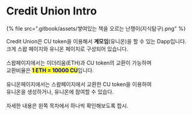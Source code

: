 # Credit Union Intro

{% file src=".gitbook/assets/쌓여있는 책을 오르는 난쟁이(지식탐구).png" %}

Credit Union은 CU token을 이용해서 **계모임**(유니온)을 할 수 있는 Dapp입니다.\
크게 스왑 페이지와 유니온 페이지로 구성되어 있습니다.\
\
스왑페이지에서는 이더리움(ETH)과 CU token의 교환이 가능하며\
교환비율은 <mark style="color:blue;">**1 ETH = 10000 CU**</mark>입니다.\
\
유니온페이지에서는 스왑페이지에서 교환한 CU token을 이용하여\
유니온을 생성하거나, 유니온에 참여할 수 있습다.\
\
자세한 내용은 왼쪽 목차에서 하나씩 확인해보도록 합시.
